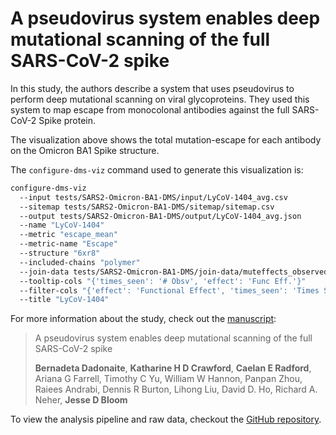 # A pseudovirus system enables deep mutational scanning of the full SARS-CoV-2 spike

In this study, the authors describe a system that uses pseudovirus to perform deep mutational scanning on viral glycoproteins. They used this system to map escape from monocolonal antibodies against the full SARS-CoV-2 Spike protein.

The visualization above shows the total mutation-escape for each antibody on the Omicron BA1 Spike structure.

The `configure-dms-viz` command used to generate this visualization is:

```bash
configure-dms-viz
  --input tests/SARS2-Omicron-BA1-DMS/input/LyCoV-1404_avg.csv
  --sitemap tests/SARS2-Omicron-BA1-DMS/sitemap/sitemap.csv
  --output tests/SARS2-Omicron-BA1-DMS/output/LyCoV-1404_avg.json
  --name "LyCoV-1404"
  --metric "escape_mean"
  --metric-name "Escape"
  --structure "6xr8"
  --included-chains "polymer"
  --join-data tests/SARS2-Omicron-BA1-DMS/join-data/muteffects_observed.csv
  --tooltip-cols "{'times_seen': '# Obsv', 'effect': 'Func Eff.'}"
  --filter-cols "{'effect': 'Functional Effect', 'times_seen': 'Times Seen'}"
  --title "LyCoV-1404"
```

For more information about the study, check out the [manuscript](https://www.sciencedirect.com/science/article/pii/S0092867423001034):
> A pseudovirus system enables deep mutational scanning of the full SARS-CoV-2 spike
>
> **Bernadeta Dadonaite**, **Katharine H D Crawford**, **Caelan E Radford**, Ariana G Farrell, Timothy C Yu, William W Hannon, Panpan Zhou, Raiees Andrabi, Dennis R Burton, Lihong Liu, David D. Ho, Richard A. Neher, **Jesse D Bloom**

To view the analysis pipeline and raw data, checkout the [GitHub repository](https://github.com/dms-vep/SARS-CoV-2_Omicron_BA.1_spike_DMS_mAbs).